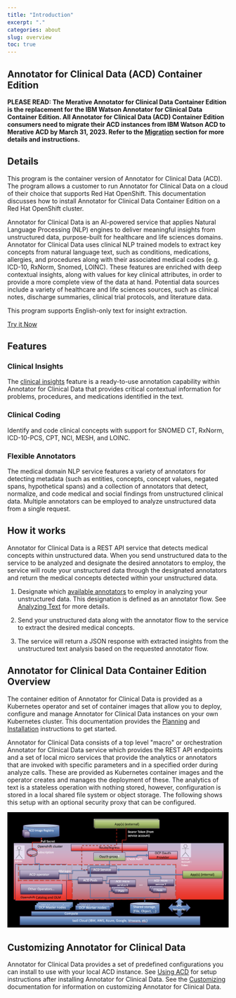```yaml
---
title: "Introduction"
excerpt: "."
categories: about
slug: overview
toc: true
---
```

<!--                                                                    -->
<!-- (C) Copyright Merative US L.P. and others 2018, 2023                -->
<!--                                                                    -->
<!-- SPDX-License-Identifier: Apache-2.0                                -->
<!--                                                                    -->

## Annotator for Clinical Data (ACD) Container Edition

**PLEASE READ: The Merative Annotator for Clinical Data Container Edition is the replacement for the IBM Watson Annotator for Clinical Data Container Edition.  All Annotator for Clinical Data (ACD) Container Edition consumers need to migrate their ACD instances from IBM Watson ACD to Merative ACD by March 31, 2023.  Refer to the [Migration](/migration/considerations/) section for more details and instructions.**

## Details

This program is the container version of Annotator for Clinical Data (ACD).
The program allows a customer to run Annotator for Clinical Data on a cloud of their choice that supports Red Hat OpenShift.
This documentation discusses how to install Annotator for Clinical Data Container Edition on a Red Hat OpenShift cluster.

Annotator for Clinical Data is an AI-powered service that applies Natural Language Processing (NLP) engines to deliver meaningful insights from unstructured data, purpose-built for healthcare and life sciences domains. Annotator for Clinical Data uses clinical NLP trained models to extract key concepts from natural language text, such as conditions, medications, allergies, and procedures along with their associated medical codes (e.g. ICD-10, RxNorm, Snomed, LOINC). These features are enriched with deep contextual insights, along with values for key clinical attributes, in order to provide a more complete view of the data at hand. Potential data sources include a variety of healthcare and life sciences sources, such as clinical notes, discharge summaries, clinical trial protocols, and literature data.

This program supports English-only text for insight extraction.

[Try it Now](https://acd-try-it-out.mybluemix.net/preview)

## Features

### Clinical Insights

The [clinical insights](/clouddocs/clinical_insights_overview/) feature is a ready-to-use annotation capability within Annotator for Clinical Data that provides critical contextual information for problems, procedures, and medications identified in the text.

### Clinical Coding

Identify and code clinical concepts with support for SNOMED CT, RxNorm, ICD-10-PCS, CPT, NCI, MESH, and LOINC.

### Flexible Annotators

The medical domain NLP service features a variety of annotators for detecting metadata (such as entities, concepts, concept values, negated spans, hypothetical spans)
and a collection of annotators that detect, normalize, and code medical and social findings from unstructured clinical data. Multiple annotators can be employed
to analyze unstructured data from a single request.

## How it works

Annotator for Clinical Data is a REST API service that detects medical concepts within unstructured data.
When you send unstructured data to the service to be analyzed and designate the desired annotators to employ,
the service will route your unstructured data through the designated annotators and return the medical concepts detected within your unstructured data.

1. Designate which [available annotators](/usage/overview/#available-annotators) to employ in analyzing your unstructured data.
   This designation is defined as an annotator flow. See [Analyzing Text](/usage/analyze_text/) for more details.

2. Send your unstructured data along with the annotator flow to the service to extract the desired medical concepts.

3. The service will return a JSON response with extracted insights from the unstructured text analysis based on the requested annotator flow.

## Annotator for Clinical Data Container Edition Overview

The container edition of Annotator for Clinical Data is provided as a Kubernetes operator and set of container images that allow you to deploy, configure and manage Annotator for Clinical Data instances on your own Kubernetes cluster.  This documentation provides the [Planning](../../planning/namespace/) and  [Installation](../../installing/prereqs/) instructions to get started.

Annotator for Clinical Data consists of a top level "macro" or orchestration Annotator for Clinical Data service which provides the REST API endpoints and a set of local micro services that provide the analytics or annotators that are invoked with specific parameters and in a specified order during analyze calls.   These are provided as Kubernetes container images and the operator creates and manages the deployment of these.
The analytics of text is a stateless operation with nothing stored, however, configuration is stored in a local shared file system or object storage.
The following shows this setup with an optional security proxy that can be configured.

![Annotator for Clinical Data Container Edition](../../images/ACD-OCP-HLD.png)

## Customizing Annotator for Clinical Data

Annotator for Clinical Data provides a set of predefined configurations you can install to use with your local ACD instance.  See [Using ACD](../../usage/getting-started/) for setup instructions after installing Annotator for Clinical Data.  See the [Customizing](../../usage/customizing/) documentation for information on customizing Annotator for Clinical Data.

